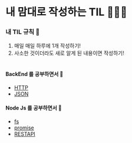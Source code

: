 # 내 맘대로 작성하는 TIL 🧙🏻‍♂️

### 내 TIL 규칙 🎳   

1. 매일 매일 하루에 1개 작성하기!
2. 사소한 것이더라도 새로 알게 된 내용이면 작성하기! <br><br>


#### BackEnd 를 공부하면서 🙌 
- [HTTP](./BackEnd/web.md)
- [JSON](./BackEnd/json.md) <br>

#### Node Js 를 공부하면서 🙌 
- [fs](./NodeJs/fs.md)
- [promise](./NodeJs/promise.md)
- [RESTAPI](./NodeJs/restapi.md)






    
